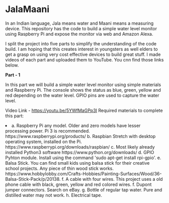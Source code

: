 
JalaMaani
=========

In an Indian language, Jala means water and Maani means a measuring device. This repository has the code to build a simple water level monitor using Raspberry Pi and expose the monitor via web and Amazon Alexa.

I split the project into five parts to simplify the understanding of the code build. I am hoping that this creates interest in youngsters as well elders to get a grasp on using very cost effective devices to build great stuff. I made videos of each part and uploaded them to YouTube. You cnn find those links below.

<b>Part - 1</b>

In this part we will build a simple water level monitor using simple materials and Raspberry Pi. The console shows the status as blue, green, yellow and red depending on the water level. GPIO pins are used to capture the water level.

Video Link - https://youtu.be/5YWfMaGPp3I
Required materials to complete this part:
<li>
  a. Raspberry Pi any model. Older and zero models have lesser processing power. Pi 3 is recommended. https://www.raspberrypi.org/products/
  b. Raspbian Stretch with desktop operating system, installed on the Pi. https://www.raspberrypi.org/downloads/raspbian/
  c. Most likely already installed Python3 software https://www.python.org/downloads/
  d. GPIO Pyhton module. Install using the command 'sudo apt-get install rpi-gpio'.
  e. Balsa Stick. You can find small kids using balsa stick for their creative school projects. Any piece of thin wood stick works. https://www.hobbylobby.com/Crafts-Hobbies/Painting-Surfaces/Wood/36-Balsa-Stick-Pack/p/20138. 
  f. A cable with four wires. This project uses a old phone cable with black, green, yellow and red colored wires.
  f. Dupont jumper connectors. Search on eBay. 
  g. Bottle of regular tap water. Pure and distilled water may not work.
  h. Electrical tape.
</li>
